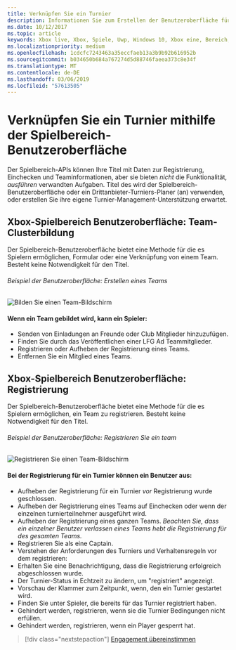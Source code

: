 ```yaml
---
title: Verknüpfen Sie ein Turnier
description: Informationen Sie zum Erstellen der Benutzeroberfläche für Spieler des Spiels Turniere zu verknüpfen.
ms.date: 10/12/2017
ms.topic: article
keywords: Xbox live, Xbox, Spiele, Uwp, Windows 10, Xbox eine, Bereich, -Turniers, ux
ms.localizationpriority: medium
ms.openlocfilehash: 1cdcfc7243463a35eccfaeb13a3b9b92b616952b
ms.sourcegitcommit: b034650b684a767274d5d88746faeea373c8e34f
ms.translationtype: MT
ms.contentlocale: de-DE
ms.lasthandoff: 03/06/2019
ms.locfileid: "57613505"
---
```

# <a name="join-a-tournament-by-using-the-arena-ui"></a>Verknüpfen Sie ein Turnier mithilfe der Spielbereich-Benutzeroberfläche

Der Spielbereich-APIs können Ihre Titel mit Daten zur Registrierung, Einchecken und Teaminformationen, aber sie bieten *nicht* die Funktionalität, *ausführen* verwandten Aufgaben. Titel des wird der Spielbereich-Benutzeroberfläche oder ein Drittanbieter-Turniers-Planer (an) verwenden, oder erstellen Sie ihre eigene Turnier-Management-Unterstützung erwartet.

## <a name="xbox-arena-ui-team-formation"></a>Xbox-Spielbereich Benutzeroberfläche: Team-Clusterbildung

Der Spielbereich-Benutzeroberfläche bietet eine Methode für die es Spielern ermöglichen, Formular oder eine Verknüpfung von einem Team. Besteht keine Notwendigkeit für den Titel.

###### <a name="ui-example-create-a-team"></a>Beispiel der Benutzeroberfläche: Erstellen eines Teams

![Bilden Sie einen Team-Bildschirm](../../images/arena/arena-ux-create-team.png)

#### <a name="when-forming-a-team-a-gamer-can"></a>Wenn ein Team gebildet wird, kann ein Spieler:

* Senden von Einladungen an Freunde oder Club Mitglieder hinzuzufügen.
* Finden Sie durch das Veröffentlichen einer LFG Ad Teammitglieder.
* Registrieren oder Aufheben der Registrierung eines Teams.
* Entfernen Sie ein Mitglied eines Teams.

## <a name="xbox-arena-ui-registration"></a>Xbox-Spielbereich Benutzeroberfläche: Registrierung

Der Spielbereich-Benutzeroberfläche bietet eine Methode für die es Spielern ermöglichen, ein Team zu registrieren. Besteht keine Notwendigkeit für den Titel.

###### <a name="ui-example-register-a-team"></a>Beispiel der Benutzeroberfläche: Registrieren Sie ein team

![Registrieren Sie einen Team-Bildschirm](../../images/arena/arena-ux-register-team.png)

#### <a name="when-registering-for-a-tournament-a-user-can"></a>Bei der Registrierung für ein Turnier können ein Benutzer aus:

* Aufheben der Registrierung für ein Turnier *vor* Registrierung wurde geschlossen.
* Aufheben der Registrierung eines Teams auf Einchecken oder wenn der einzelnen turnierteilnehmer ausgeführt wird.
* Aufheben der Registrierung eines ganzen Teams. *Beachten Sie, dass ein einzelner Benutzer verlassen eines Teams hebt die Registrierung für des gesamten Teams.*
* Registrieren Sie als eine Captain.
* Verstehen der Anforderungen des Turniers und Verhaltensregeln vor dem registrieren:
* Erhalten Sie eine Benachrichtigung, dass die Registrierung erfolgreich abgeschlossen wurde.
* Der Turnier-Status in Echtzeit zu ändern, um "registriert" angezeigt.
* Vorschau der Klammer zum Zeitpunkt, wenn, den ein Turnier gestartet wird.
* Finden Sie unter Spieler, die bereits für das Turnier registriert haben.
* Gehindert werden, registrieren, wenn sie die Turnier Bedingungen nicht erfüllen.
* Gehindert werden, registrieren, wenn ein Player gesperrt hat.

> [!div class="nextstepaction"]
> [Engagement übereinstimmen](arena-ux-match-engagement.md)
